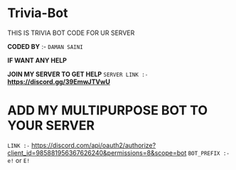 # Trivia-Bot
THIS IS TRIVIA BOT CODE FOR UR SERVER 

**CODED BY** :- `DAMAN SAINI`

__IF WANT ANY HELP__

**JOIN MY SERVER TO GET HELP**
`SERVER LINK :-` **https://discord.gg/39EmwJTVwU**

# **ADD MY MULTIPURPOSE BOT TO YOUR SERVER**

`LINK :-` https://discord.com/api/oauth2/authorize?client_id=985881956367626240&permissions=8&scope=bot
`BOT_PREFIX :-` `e!` or `E!`





